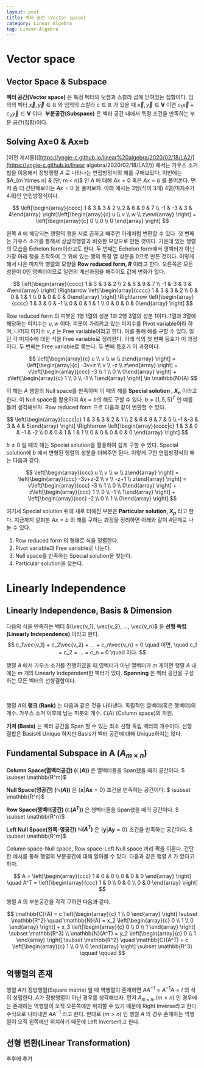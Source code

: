 ```yaml
---
layout: post
title: 벡터 공간 (Vector space)
category: Linear Algebra
tag: Linear-Algebra
---
```




# Vector space



## Vector Space & Subspace

**벡터 공간(Vector space)** 은 특정 벡터의 덧셈과 스칼라 곱에 닫혀있는 집합이다. 임의의 벡터 $\vec{x}, \vec{y} \in \mathbb{R}$ 와 임의의 스칼라 $c \in \mathbb{R}$ 가 있을 때 $\vec{x}, \vec{y} \in \mathbf{V}$ 이면 $c_1\vec{x} + c_2\vec{y} \in \mathbf{V}$ 이다. **부분공간(Subspace)** 은 벡터 공간 내에서 특정 조건을 만족하는 부분 공간(집합)이다. 



## Solving Ax=0 & Ax=b

[이전 게시물]([https://yngie-c.github.io/linear%20algebra/2020/02/18/LA2/](https://yngie-c.github.io/linear algebra/2020/02/18/LA2/)) 에서는 가우스 소거법을 이용해서 정방행렬 $A$ 로 나타나는 연립방정식의 해를 구해보았다. 이번에는 $A_{m \times n} & (단, m < n)$ 인 $A$ 에 대해 $Ax=0$ 혹은 $Ax=b$ 를 풀어본다. 먼저 좀 더 간단해보이는 $Ax=0$ 을 풀어보자. 아래 예시는 3행(식이 3개) 4열(미지수가 4개)인 연립방정식이다.


$$
\left[\begin{array}{cccc} 1 & 3 & 3 & 2 \\ 2 & 6 & 9 & 7 \\ -1 & -3 & 3 & 4\end{array} \right]\left[\begin{array}{c} u \\ v \\ w \\ z\end{array} \right] = \left[\begin{array}{c} 0 \\ 0 \\ 0 \end{array} \right]
$$


왼쪽 $A$ 에 해당되는 행렬의 행을 서로 곱하고 빼주면 아래처럼 변환할 수 있다. 첫 번째는 가우스 소거를 통해서 상삼각행렬과 비슷한 모양으로 만든 것이다. 가운데 있는 행렬의 모습을 Echelon form이라고도 한다. 두 번째는 Echelon form에서 영벡터가 아닌 가장 아래 행을 조작하여 그 위에 있는 행의 특정 열 성분을 0으로 만든 것이다. 이렇게 해서 나온 마지막 행렬의 모양을 **Row reduced form, $R$** 이라고 한다. 오른쪽은 모든 성분이 0인 영벡터이므로 일련의 계산과정을 해주어도 값에 변화가 없다. 


$$
\left[\begin{array}{cccc} 1 & 3 & 3 & 2 \\ 2 & 6 & 9 & 7 \\ -1 &-3 & 3 & 4\end{array} \right] \Rightarrow \left[\begin{array}{cccc} 1 & 3 & 3 & 2 \\ 0 & 0 & 1 & 1 \\ 0 & 0 & 0 & 0\end{array} \right] \Rightarrow \left[\begin{array}{cccc} 1 & 3 & 0 & -1 \\ 0 & 0 & 1 & 1 \\ 0 & 0 & 0 & 0\end{array} \right]
$$

Row reduced form 의 피봇은 1행 1열의 성분 1과 2행 3열의 성분 1이다. 1열과 3열에 해당하는 미지수는 $u, w$ 이다. 피봇이 가리키고 있는 미지수를 Pivot variable이라 하며, 나머지 미지수 $v, z$ 는 Free variable이라고 한다. 이를 통해 해를 구할 수 있다. 일단 각 미지수에 대한 식을 Free variable로 정리한다. 아래 식의 첫 번째 등호가 이 과정이다. 두 번째는 Free variable로 묶는다. 두 번째 등호가 이 과정이다.


$$
\left[\begin{array}{c} u \\ v \\ w \\ z\end{array} \right] = \left[\begin{array}{c} -3v+z \\ v \\ -z \\ z\end{array} \right] = v\left[\begin{array}{ccc} -3 \\ 1 \\ 0 \\ 0\end{array} \right] + z\left[\begin{array}{c} 1 \\ 0 \\ -1 \\ 1\end{array} \right] \in \mathbb{N}(A)
$$



이 해는 $A$ 행렬의 Null space를 만족하며 이 때의 해를 **Special solution , $X_n$** 이라고 한다. 이 Null space를 활용하여 $Ax = b$의 해도 구할 수 있다. $b = [1, 5, 5]^T$ 인 예를 들어 생각해보자. Row reduced form 으로 다음과 같이 변환할 수 있다.


$$
\left[\begin{array}{cccc|c} 1 & 3 & 3 & 2 & 1 \\ 2 & 6 & 9 & 7 & 5 \\ -1 &-3 & 3 & 4 & 5\end{array} \right] \Rightarrow \left[\begin{array}{cccc|c} 1 & 3 & 0 & -1 & -2 \\ 0 & 0 & 1 & 1 & 1 \\ 0 & 0 & 0 & 0 & 0 \end{array} \right]
$$


$b \neq 0$ 일 때의 해는 Special solution을 활용하여 쉽게 구할 수 있다. Special solution에 $b$ 에서 변형된 행렬의 성분을 더해주면 된다. 이렇게 구한 연립방정식의 해는 다음과 같다.


$$
\left[\begin{array}{ccc} u \\ v \\ w \\ z\end{array} \right] = \left[\begin{array}{ccc} -3v+z-2 \\ v \\ -z+1 \\ z\end{array} \right] = v\left[\begin{array}{ccc} -3 \\ 1 \\ 0 \\ 0\end{array} \right] + z\left[\begin{array}{ccc} 1 \\ 0 \\ -1 \\ 1\end{array} \right] + \left[\begin{array}{ccc} -2 \\ 0 \\ 1 \\ 0\end{array} \right]
$$



여기서 Special solution 뒤에 새로 더해진 부분은 **Particular solution, $X_p$** 라고 한다. 지금까지 살펴본 $Ax = b$ 의 해를 구하는 과정을 정리하면 아래와 같이 4단계로 나눌 수 있다.

1. Row reduced form 의 형태로 식을 정렬한다.
2. Pivot variable과 Free variable로 나눈다.
3. Null space를 만족하는 Special solution을 찾는다.
4. Particular solution을 찾는다.



# Linearly Independence

## Linearly Independence, Basis & Dimension

다음의 식을 만족하는 벡터 $(\vec{v_1}, \vec{v_2}, ..., \vec{v_n)$ 을 **선형 독립(Linearly Independence)** 이라고 한다. 
$$
c_1\vec{v_1} + c_2\vec{v_2} + ... + c_n\vec{v_n} = 0 \quad 이면, \quad 
c_1 = c_2 = ... = c_n = 0 \quad 이다.
$$

행렬 $A$ 에서 가우스 소거를 진행하였을 때 영벡터가 아닌 열벡터가 $m$ 개이면 행렬 $A$ 내에는 $m$ 개의 Linearly Independent한 벡터가 있다.  **Spanning** 은 벡터 공간을 구성하는 모든 벡터의 선형결합이다. 

 <br/>

행렬 $A$의 **랭크 (Rank)** 는 다음과 같은 것을 나타낸다. 독립적인 열벡터(혹은 행벡터)의 개수. 가우스 소거 이후에 남는 피봇의 개수. $\mathbb{C}(A)$ (Column space)의 차원.

**기저 (Basis)** 는 벡터 공간을 Span 할 수 있는 최소 선형 독립 벡터의 개수이다. 선형 결합은 Basis에 Unique 하지만 Basis가 벡터 공간에 대해 Unique하지는 않다.


## Fundamental Subspace in A ($A_{m \times n}$)

**Column Space(열벡터공간) $(\mathbb{C}(A))$** 은 열벡터들을 Span했을 때의 공간이다. $ \subset \mathbb{R^m}$

**Null Space(영공간) $(\mathbb{N}(A))$** 은 $\{\mathbf{x} \vert \mathbf{Ax} = 0\}$ 조건을 만족하는 공간이다. $ \subset \mathbb{R^n}$

**Row Space(행벡터공간) $(\mathbb{C}(A^T))$** 은 행벡터들을 Span했을 때의 공간이다. $ \subset \mathbb{R^n}$ 

**Left Null Space(왼쪽-영공간) $\mathbb{N}(A^T)$** 은  $\{\mathbf{y} \vert \mathbf{Ay} = 0\}$ 조건을 만족하는 공간이다. $ \subset \mathbb{R^m}$

Column space-Null space, Row space-Left Null space 끼리 짝을 이룬다. 간단한 예시를 통해 행렬의 부분공간에 대해 알아볼 수 있다. 다음과 같은 행렬 $A$ 가 있다고 하자.


$$
A = \left[\begin{array}{ccc} 1 & 0 & 0 \\ 0 & 0 & 0 \end{array} \right] \quad 
A^T = \left[\begin{array}{ccc} 1 & 0 \\ 0 & 0 \\ 0 & 0 \end{array} \right]
$$


행렬 $A$ 의 부분공간을 각각 구하면 다음과 같다.


$$
\mathbb{C}(A) = c \left[\begin{array}{c} 1 \\ 0 \end{array} \right] \subset \mathbb{R^2} \quad \mathbb{N}(A) = x_2 \left[\begin{array}{c} 0 \\ 1 \\ 0 \end{array} \right] + x_3 \left[\begin{array}{c} 0 \\ 0 \\ 1 \end{array} \right] \subset \mathbb{R^3} \\ 
\mathbb{N}(A^T) = y_2 \left[\begin{array}{c} 0 \\ 1 \end{array} \right] \subset \mathbb{R^2} \quad \mathbb{C}(A^T) = c \left[\begin{array}{c} 1 \\ 0 \\ 0 \end{array} \right] \subset \mathbb{R^3} \qquad \qquad
$$


## 역행렬의 존재

행렬 $A$가 정방행렬(Square matrix) 일 때 역행렬이 존재하면 $AA^{-1} = A^{-1} A = I$ 의 식이 성립한다. $A$가 정방행렬이 아닌 경우를 생각해보자. 먼저 $A_{m \times n}, (m < n)$ 인 경우에는 존재하는 역행렬이 오직 오른쪽에만 위치할 수 있기 때문에 Right Inverse라고 한다. 수식으로 나타내면 $AA^{-1}$ 라고 한다. 반대로 $(m > n)$ 인 행렬 $A$ 의 경우 존재하는 역행렬이 오직 왼쪽에만 위치하기 때문에 Left Inverse라고 한다. 



## 선형 변환(Linear Transformation)

추후에 추가